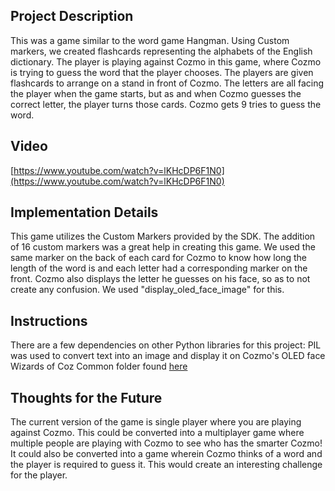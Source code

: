 ## Project Description

This was a game similar to the word game Hangman. Using Custom markers, we created flashcards representing the alphabets of the English dictionary. The player is playing against Cozmo in this game, where Cozmo is trying to guess the word that the player chooses. The players are given flashcards to arrange on a stand in front of Cozmo. The letters are all facing the player when the game starts, but as and when Cozmo guesses the correct letter, the player turns those cards. Cozmo gets 9 tries to guess the word.

## Video

[https://www.youtube.com/watch?v=lKHcDP6F1N0](https://www.youtube.com/watch?v=lKHcDP6F1N0)

## Implementation Details

This game utilizes the Custom Markers provided by the SDK. The addition of 16 custom markers was a great help in creating this game. We used the same marker on the back of each card for Cozmo to know how long the length of the word is and each letter had a corresponding marker on the front. Cozmo also displays the letter he guesses on his face, so as to not create any confusion. We used "display_oled_face_image" for this. 

## Instructions

There are a few dependencies on other Python libraries for this project: 
PIL was used to convert text into an image and display it on Cozmo's OLED face
Wizards of Coz Common folder found [here](https://github.com/Wizards-of-Coz/Common)

## Thoughts for the Future
The current version of the game is single player where you are playing against Cozmo. This could be converted into a multiplayer game where multiple people are playing with Cozmo to see who has the smarter Cozmo! It could also be converted into a game wherein Cozmo thinks of a word and the player is required to guess it. This would create an interesting challenge for the player. 
